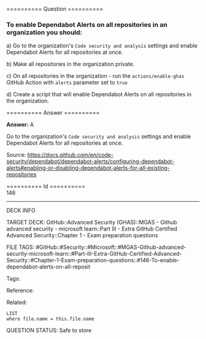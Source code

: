 ========== Question ==========  

### To enable Dependabot Alerts on all repositories in an organization you should:

a) Go to the organization's `Code security and analysis` settings and enable Dependabot Alerts for all repositories at once.

b) Make all repositories in the organization private.

c) On all repositories in the organization - run the `actions/enable-ghas` GitHub Action with `alerts` parameter set to `true`

d) Create a script that will enable Dependabot Alerts on all repositories in the organization.  

========== Answer ==========  

**Answer:** A

Go to the organization's `Code security and analysis` settings and enable Dependabot Alerts for all repositories at once.

Source: https://docs.github.com/en/code-security/dependabot/dependabot-alerts/configuring-dependabot-alerts#enabling-or-disabling-dependabot-alerts-for-all-existing-repositories

========== Id ==========  
146

---

DECK INFO

TARGET DECK: GitHub::Advanced Security (GHAS)::MGAS - Github advanced security - microsoft learn::Part III - Extra GitHub Certified Advanced Security::Chapter 1 - Exam preparation questions

FILE TAGS: #GitHub::#Security::#Microsoft::#MGAS-Github-advanced-security-microsoft-learn::#Part-III-Extra-GitHub-Certified-Advanced-Security::#Chapter-1-Exam-preparation-questions::#146-To-enable-dependabot-alerts-on-all-reposit

Tags:

Reference:

Related:

```dataview
LIST
where file.name = this.file.name
```

QUESTION STATUS: Safe to store
